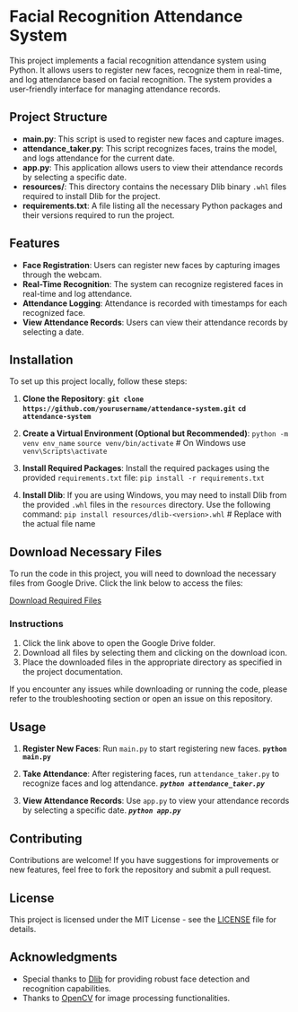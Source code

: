 # Facial Recognition Attendance System

This project implements a facial recognition attendance system using Python. It allows users to register new faces, recognize them in real-time, and log attendance based on facial recognition. The system provides a user-friendly interface for managing attendance records.

## Project Structure

- **main.py**: This script is used to register new faces and capture images.
- **attendance_taker.py**: This script recognizes faces, trains the model, and logs attendance for the current date.
- **app.py**: This application allows users to view their attendance records by selecting a specific date.
- **resources/**: This directory contains the necessary Dlib binary `.whl` files required to install Dlib for the project.
- **requirements.txt**: A file listing all the necessary Python packages and their versions required to run the project.

## Features

- **Face Registration**: Users can register new faces by capturing images through the webcam.
- **Real-Time Recognition**: The system can recognize registered faces in real-time and log attendance.
- **Attendance Logging**: Attendance is recorded with timestamps for each recognized face.
- **View Attendance Records**: Users can view their attendance records by selecting a date.

## Installation

To set up this project locally, follow these steps:

1. **Clone the Repository**:
**`git clone https://github.com/yourusername/attendance-system.git`**
**`cd attendance-system`**


2. **Create a Virtual Environment (Optional but Recommended)**:
`python -m venv env_name`
`source venv/bin/activate` # On Windows use `venv\Scripts\activate`


3. **Install Required Packages**:
Install the required packages using the provided `requirements.txt` file:
`pip install -r requirements.txt`


4. **Install Dlib**:
If you are using Windows, you may need to install Dlib from the provided `.whl` files in the `resources` directory. Use the following command:
`pip install resources/dlib-<version>.whl` # Replace <version> with the actual file name


## Download Necessary Files

To run the code in this project, you will need to download the necessary files from Google Drive. Click the link below to access the files:

[Download Required Files](https://drive.google.com/drive/folders/1MJ86CfAg3ZfjAhHwn8-BoqdpIqsxah25?usp=sharing)

### Instructions

1. Click the link above to open the Google Drive folder.
2. Download all files by selecting them and clicking on the download icon.
3. Place the downloaded files in the appropriate directory as specified in the project documentation.

If you encounter any issues while downloading or running the code, please refer to the troubleshooting section or open an issue on this repository.



## Usage

1. **Register New Faces**:
Run `main.py` to start registering new faces.
**`python main.py`**


2. **Take Attendance**:
After registering faces, run `attendance_taker.py` to recognize faces and log attendance.
***`python attendance_taker.py`***


3. **View Attendance Records**:
Use `app.py` to view your attendance records by selecting a specific date.
***`python app.py`***


## Contributing

Contributions are welcome! If you have suggestions for improvements or new features, feel free to fork the repository and submit a pull request.

## License

This project is licensed under the MIT License - see the [LICENSE](LICENSE) file for details.

## Acknowledgments

- Special thanks to [Dlib](http://dlib.net/) for providing robust face detection and recognition capabilities.
- Thanks to [OpenCV](https://opencv.org/) for image processing functionalities.

